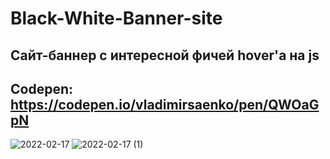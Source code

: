 # Black-White-Banner-site
 
## Сайт-баннер с интересной фичей hover'а на js

## Codepen: https://codepen.io/vladimirsaenko/pen/QWOaGpN

![2022-02-17](https://user-images.githubusercontent.com/56477695/154470414-8a07627f-b6cc-43b3-936a-2e3e6e93ce3d.png)
![2022-02-17 (1)](https://user-images.githubusercontent.com/56477695/154470425-bb95a018-390b-4de8-86bd-80a5715403dc.png)
